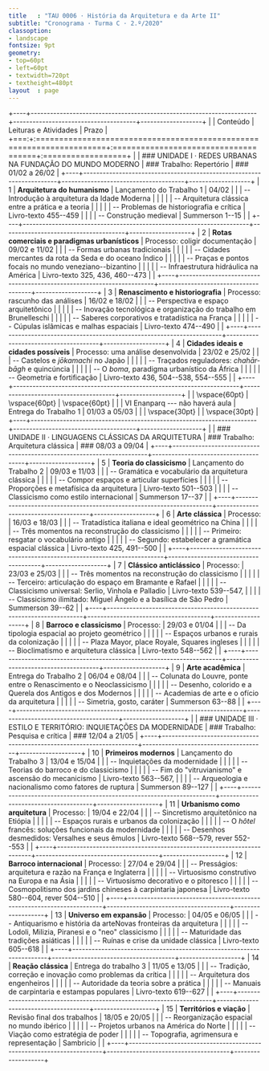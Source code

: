 ```yaml
---
title   : "TAU 0006 · História da Arquitetura e da Arte II"
subtitle: "Cronograma · Turma C · 2.º/2020"
classoption:
- landscape
fontsize: 9pt
geometry:
- top=60pt
- left=60pt
- textwidth=720pt
- textheight=480pt
layout  : page
---
```


+----+----------------------------------------------------------------------+--------------------------------------+-------------------+
|    | Conteúdo                                                             | Leituras e Atividades                | Prazo             |
+===:+:=====================================================================+:=====================================+:==================+
|    | ### UNIDADE I · REDES URBANAS NA FUNDAÇÃO DO MUNDO MODERNO           | ### Trabalho: Repertório             | ### 01/02 a 26/02 |
+----+----------------------------------------------------------------------+--------------------------------------+-------------------+
|  1 | **Arquitetura do humanismo**                                         | Lançamento do Trabalho 1             | 04/02             |
|    | -- Introdução à arquitetura da Idade Moderna                         |                                      |                   |
|    | -- Arquitetura clássica entre a prática e a teoria                   |                                      |                   |
|    | -- Problemas de historiografia e crítica                             | Livro-texto 455--459                 |                   |
|    | -- Construção medieval                                               | Summerson 1--15                      |                   |
+----+----------------------------------------------------------------------+--------------------------------------+-------------------+
|  2 | **Rotas comerciais e paradigmas urbanísticos**                       | Processo: coligir documentação       | 09/02 e 11/02     |
|    | -- Formas urbanas tradicionais                                       |                                      |                   |
|    | -- Cidades mercantes da rota da Seda e do oceano Índico              |                                      |                   |
|    | -- Praças e pontos focais no mundo veneziano--bizantino              |                                      |                   |
|    | -- Infraestrutura hidráulica na América                              | Livro-texto 325, 436, 460--473       |                   |
+----+----------------------------------------------------------------------+--------------------------------------+-------------------+
|  3 | **Renascimento e historiografia**                                    | Processo: rascunho das análises      | 16/02 e 18/02     |
|    | -- Perspectiva e espaço arquitetônico                                |                                      |                   |
|    | -- Inovação tecnológica e organização do trabalho em Brunelleschi    |                                      |                   |
|    | -- Saberes corporativos e tratadística na França                     |                                      |                   |
|    | -- Cúpulas islâmicas e malhas espaciais                              | Livro-texto 474--490                 |                   |
+----+----------------------------------------------------------------------+--------------------------------------+-------------------+
|  4 | **Cidades ideais e cidades possíveis**                               | Processo: uma análise desenvolvida   | 23/02 e 25/02     |
|    | -- Castelos e *jōkamachi* no Japão                                   |                                      |                   |
|    | -- Traçados reguladores: *chahār-bāgh* e quincúncia                  |                                      |                   |
|    | -- O *boma*, paradigma urbanístico da África                         |                                      |                   |
|    | -- Geometria e fortificação                                          | Livro-texto 436, 504--538, 554--555  |                   |
+----+----------------------------------------------------------------------+--------------------------------------+-------------------+
|    | \vspace{60pt}                                                        | \vspace{60pt}                        | \vspace{60pt}     |
|    | VI Enanparq --- não haverá aula                                      | Entrega do Trabalho 1                | 01/03 a 05/03     |
|    | \vspace{30pt}                                                        |                                      | \vspace{30pt}     |
+----+----------------------------------------------------------------------+--------------------------------------+-------------------+
|    | ### UNIDADE II · LINGUAGENS CLÁSSICAS DA ARQUITETURA                 | ### Trabalho: Arquitetura clássica   | ### 08/03 a 09/04 |
+----+----------------------------------------------------------------------+--------------------------------------+-------------------+
|  5 | **Teoria do classicismo**                                            | Lançamento do Trabalho 2             | 09/03 e 11/03     |
|    | -- Gramática e vocabulário da arquitetura clássica                   |                                      |                   |
|    | -- Compor espaços e articular superfícies                            |                                      |                   |
|    | -- Proporções e metafísica da arquitetura                            | Livro-texto 501--503                 |                   |
|    | -- Classicismo como estilo internacional                             | Summerson 17--37                     |                   |
+----+----------------------------------------------------------------------+--------------------------------------+-------------------+
|  6 | **Arte clássica**                                                    | Processo:                            | 16/03 e 18/03     |
|    | -- Tratadística italiana e ideal geométrico na China                 |                                      |                   |
|    | -- Três momentos na reconstrução do classicismo                      |                                      |                   |
|    | -- Primeiro: resgatar o vocabulário antigo                           |                                      |                   |
|    | -- Segundo: estabelecer a gramática espacial clássica                | Livro-texto 425, 491--500            |                   |
+----+----------------------------------------------------------------------+--------------------------------------+-------------------+
|  7 | **Clássico anticlássico**                                            | Processo:                            | 23/03 e 25/03     |
|    | -- Três momentos na reconstrução do classicismo                      |                                      |                   |
|    | -- Terceiro: articulação do espaço em Bramante e Rafael              |                                      |                   |
|    | -- Classicismo universal: Serlio, Vinhola e Palladio                 | Livro-texto 539--547,                |                   |
|    | -- Classicismo ilimitado: Miguel Ângelo e a basílica de São Pedro    | Summerson 39--62                     |                   |
+----+----------------------------------------------------------------------+--------------------------------------+-------------------+
|  8 | **Barroco e classicismo**                                            | Processo:                            | 29/03 e 01/04     |
|    | -- Da tipologia espacial ao projeto geométrico                       |                                      |                   |
|    | -- Espaços urbanos e rurais da colonização                           |                                      |                   |
|    | -- Plaza Mayor, place Royale, Squares ingleses                       |                                      |                   |
|    | -- Bioclimatismo e arquitetura clássica                              | Livro-texto 548--562                 |                   |
+----+----------------------------------------------------------------------+--------------------------------------+-------------------+
|  9 | **Arte acadêmica**                                                   | Entrega do Trabalho 2                | 06/04 e 08/04     |
|    | -- Colunata do Louvre, ponte entre o Renascimento e o Neoclassicismo |                                      |                   |
|    | -- Desenho, colorido e a Querela dos Antigos e dos Modernos          |                                      |                   |
|    | -- Academias de arte e o ofício da arquitetura                       |                                      |                   |
|    | -- Simetria, gosto, caráter                                          | Summerson 63--88                     |                   |
+----+----------------------------------------------------------------------+--------------------------------------+-------------------+
|    | ### UNIDADE III · ESTILO E TERRITÓRIO: INQUIETAÇÕES DA MODERNIDADE   | ### Trabalho: Pesquisa e crítica     | ### 12/04 a 21/05 |
+----+----------------------------------------------------------------------+--------------------------------------+-------------------+
| 10 | **Primeiros modernos**                                               | Lançamento do Trabalho 3             | 13/04 e 15/04     |
|    | -- Inquietações da modernidade                                       |                                      |                   |
|    | -- Teorias do barroco e do classicismo                               |                                      |                   |
|    | -- Fim do "vitruvianismo" e ascensão do mecanicismo                  | Livro-texto 563--567,                |                   |
|    | -- Arqueologia e nacionalismo como fatores de ruptura                | Summerson 89--127                    |                   |
+----+----------------------------------------------------------------------+--------------------------------------+-------------------+
| 11 | **Urbanismo como arquitetura**                                       | Processo:                            | 19/04 e 22/04     |
|    | -- Sincretismo arquitetônico na Etiópia                              |                                      |                   |
|    | -- Espaços rurais e urbanos da colonização                           |                                      |                   |
|    | -- O *hôtel* francês: soluções funcionais da modernidade             |                                      |                   |
|    | -- Desenhos desmedidos: Versalhes e seus êmulos                      | Livro-texto 568--579, rever 552--553 |                   |
+----+----------------------------------------------------------------------+--------------------------------------+-------------------+
| 12 | **Barroco internacional**                                            | Processo:                            | 27/04 e 29/04     |
|    | -- Presságios: arquitetura e razão na França e Inglaterra            |                                      |                   |
|    | -- Virtuosismo construtivo na Europa e na Ásia                       |                                      |                   |
|    | -- Virtuosismo decorativo e o pitoresco                              |                                      |                   |
|    | -- Cosmopolitismo dos jardins chineses à carpintaria japonesa        | Livro-texto 580--604, rever 504--510 |                   |
+----+----------------------------------------------------------------------+--------------------------------------+-------------------+
| 13 | **Universo em expansão**                                             | Processo:                            | 04/05 e 06/05     |
|    | -- Antiquarismo e história da arteNovas fronteiras da arquitetura    |                                      |                   |
|    | -- Lodoli, Milizia, Piranesi e o "neo" classicismo                   |                                      |                   |
|    | -- Maturidade das tradições asiáticas                                |                                      |                   |
|    | -- Ruínas e crise da unidade clássica                                | Livro-texto 605--618                 |                   |
+----+----------------------------------------------------------------------+--------------------------------------+-------------------+
| 14 | **Reação clássica**                                                  | Entrega do trabalho 3                | 11/05 e 13/05     |
|    | -- Tradição, correção e inovação como problemas da crítica           |                                      |                   |
|    | -- Arquitetura dos engenheiros                                       |                                      |                   |
|    | -- Autoridade da teoria sobre a prática                              |                                      |                   |
|    | -- Manuais de carpintaria e estampas populares                       | Livro-texto 619--627                 |                   |
+----+----------------------------------------------------------------------+--------------------------------------+-------------------+
| 15 | **Territórios e viação**                                             | Revisão final dos trabalhos          | 18/05 e 20/05     |
|    | -- Reorganização espacial no mundo ibérico                           |                                      |                   |
|    | -- Projetos urbanos na América do Norte                              |                                      |                   |
|    | -- Viação como estratégia de poder                                   |                                      |                   |
|    | -- Topografia, agrimensura e representação                           | Sambricio                            |                   |
+----+----------------------------------------------------------------------+--------------------------------------+-------------------+


